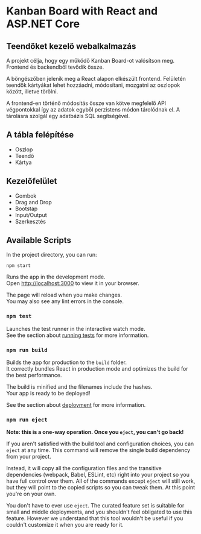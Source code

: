 # Kanban Board with React and ASP.NET Core
## Teendőket kezelő webalkalmazás
A projekt célja, hogy egy működő Kanban Board-ot valósítson meg. Frontend és backendből tevődik össze.

A böngészőben jelenik meg a React alapon elkészült frontend. Felületén teendők kártyákat lehet hozzáadni, módosítani, mozgatni az oszlopok között, illetve törölni.

A frontend-en történő módosítás össze van kötve megfelelő API végpontokkal így az adatok egyből perzistens módon tárolódnak el. A tárolásra szolgál egy adatbázis SQL segítségével.

## A tábla felépítése
- Oszlop
- Teendő
- Kártya

## Kezelőfelület 
- Gombok
- Drag and Drop
- Bootstap
- Input/Output
- Szerkesztés

## Available Scripts

In the project directory, you can run:

```
npm start
```

Runs the app in the development mode.\
Open [http://localhost:3000](http://localhost:3000) to view it in your browser.

The page will reload when you make changes.\
You may also see any lint errors in the console.

### `npm test`

Launches the test runner in the interactive watch mode.\
See the section about [running tests](https://facebook.github.io/create-react-app/docs/running-tests) for more information.

### `npm run build`

Builds the app for production to the `build` folder.\
It correctly bundles React in production mode and optimizes the build for the best performance.

The build is minified and the filenames include the hashes.\
Your app is ready to be deployed!

See the section about [deployment](https://facebook.github.io/create-react-app/docs/deployment) for more information.

### `npm run eject`

**Note: this is a one-way operation. Once you `eject`, you can't go back!**

If you aren't satisfied with the build tool and configuration choices, you can `eject` at any time. This command will remove the single build dependency from your project.

Instead, it will copy all the configuration files and the transitive dependencies (webpack, Babel, ESLint, etc) right into your project so you have full control over them. All of the commands except `eject` will still work, but they will point to the copied scripts so you can tweak them. At this point you're on your own.

You don't have to ever use `eject`. The curated feature set is suitable for small and middle deployments, and you shouldn't feel obligated to use this feature. However we understand that this tool wouldn't be useful if you couldn't customize it when you are ready for it.


